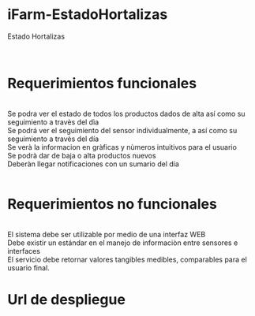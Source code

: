 # iFarm-EstadoHortalizas
Estado Hortalizas

<br>
<h1>Requerimientos funcionales</h1><br>
  Se podra ver el estado de todos los productos dados de alta así como su seguimiento a travès del dìa <br>
    Se podrá ver el seguimiento del sensor individualmente, a así como su seguimiento a travès del día<br>
    Se verà la informacion en gràficas y nùmeros intuitivos para el usuario<br>
    Se podrà dar de baja o alta productos nuevos<br>
    Deberàn llegar notificaciones con un sumario del día<br>
    
 <br>
<h1>Requerimientos no funcionales</h1><br>
  El sistema debe ser utilizable por medio de una interfaz WEB<br>
  Debe existir un estándar en el manejo de informaciòn entre sensores e interfaces<br>
  El servicio debe retornar valores tangibles medibles, comparables para el usuario final.
  
<br>
<h1>Url de despliegue
